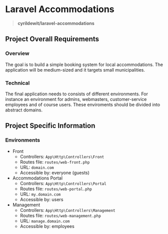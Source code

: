# Laravel Accommodations

> **cyrildewit/laravel-accommodations**

## Project Overall Requirements

### Overview

The goal is to build a simple booking system for local accommodations. The application will be medium-sized and it targets small municipalities.

### Technical

The final application needs to consists of different environments. For instance an environment for admins, webmasters, customer-service employees and of course users. These enviroments should be divided into abstract domains.

## Project Specific Information

### Environments

* Front
  * Controllers: `App\Http\Controllers\Front`
  * Routes file: `routes/web-front.php`
  * URL: `domain.com`
  * Accessible by: everyone (guests)
* Accommodations Portal
  * Controllers: `App\Http\Controllers\Portal`
  * Routes file: `routes/web-portal.php`
  * URL: `my.domain.com`
  * Accessible by: users
* Management
  * Controllers: `App\Http\Controllers\Management`
  * Routes file: `routes/web-management.php`
  * URL: `manage.domain.com`
  * Accessible by: employees
